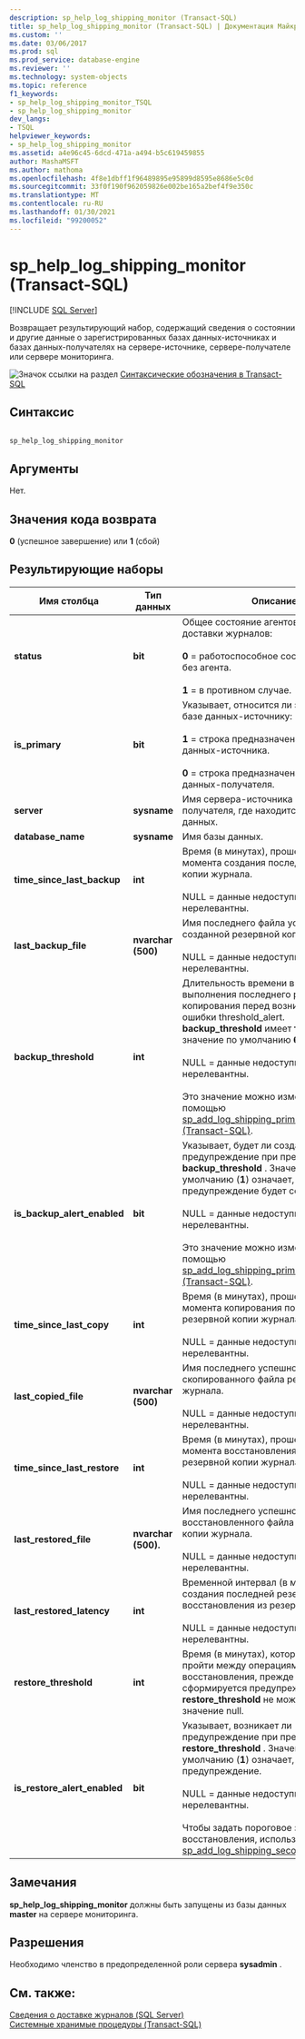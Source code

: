 ```yaml
---
description: sp_help_log_shipping_monitor (Transact-SQL)
title: sp_help_log_shipping_monitor (Transact-SQL) | Документация Майкрософт
ms.custom: ''
ms.date: 03/06/2017
ms.prod: sql
ms.prod_service: database-engine
ms.reviewer: ''
ms.technology: system-objects
ms.topic: reference
f1_keywords:
- sp_help_log_shipping_monitor_TSQL
- sp_help_log_shipping_monitor
dev_langs:
- TSQL
helpviewer_keywords:
- sp_help_log_shipping_monitor
ms.assetid: a4e96c45-6dcd-471a-a494-b5c619459855
author: MashaMSFT
ms.author: mathoma
ms.openlocfilehash: 4f8e1dbff1f96489895e95899d8595e8686e5c0d
ms.sourcegitcommit: 33f0f190f962059826e002be165a2bef4f9e350c
ms.translationtype: MT
ms.contentlocale: ru-RU
ms.lasthandoff: 01/30/2021
ms.locfileid: "99200052"
---
```

# <a name="sp_help_log_shipping_monitor-transact-sql"></a>sp_help_log_shipping_monitor (Transact-SQL)
[!INCLUDE [SQL Server](../../includes/applies-to-version/sqlserver.md)]

  Возвращает результирующий набор, содержащий сведения о состоянии и другие данные о зарегистрированных базах данных-источниках и базах данных-получателях на сервере-источнике, сервере-получателе или сервере мониторинга.  
  
 ![Значок ссылки на раздел](../../database-engine/configure-windows/media/topic-link.gif "Значок ссылки на раздел") [Синтаксические обозначения в Transact-SQL](../../t-sql/language-elements/transact-sql-syntax-conventions-transact-sql.md)  
  
## <a name="syntax"></a>Синтаксис  
  
```  
  
sp_help_log_shipping_monitor  
```  
  
## <a name="arguments"></a>Аргументы  
 Нет.  
  
## <a name="return-code-values"></a>Значения кода возврата  
 **0** (успешное завершение) или **1** (сбой)  
  
## <a name="result-sets"></a>Результирующие наборы  
  
|Имя столбца|Тип данных|Описание|  
|-----------------|---------------|-----------------|  
|**status**|**bit**|Общее состояние агентов базы данных доставки журналов:<br /><br /> **0** = работоспособное состояние и сбои без агента.<br /><br /> **1** = в противном случае.|  
|**is_primary**|**bit**|Указывает, относится ли эта строка к базе данных-источнику:<br /><br /> **1** = строка предназначена для базы данных-источника.<br /><br /> **0** = строка предназначена для базы данных-получателя.|  
|**server**|**sysname**|Имя сервера-источника или получателя, где находится эта база данных.|  
|**database_name**|**sysname**|Имя базы данных.|  
|**time_since_last_backup**|**int**|Время (в минутах), прошедшее с момента создания последней резервной копии журнала.<br /><br /> NULL = данные недоступны или нерелевантны.|  
|**last_backup_file**|**nvarchar (500)**|Имя последнего файла успешно созданной резервной копии журнала.<br /><br /> NULL = данные недоступны или нерелевантны.|  
|**backup_threshold**|**int**|Длительность времени в минутах после выполнения последнего резервного копирования перед возникновением ошибки threshold_alert. **backup_threshold** имеет **тип int** и значение по умолчанию **60 минут**.<br /><br /> NULL = данные недоступны или нерелевантны.<br /><br /> Это значение можно изменить с помощью [sp_add_log_shipping_primary_database &#40;Transact-SQL&#41;](../../relational-databases/system-stored-procedures/sp-add-log-shipping-primary-database-transact-sql.md).|  
|**is_backup_alert_enabled**|**bit**|Указывает, будет ли создаваться предупреждение при превышении **backup_threshold** . Значение по умолчанию (**1**) означает, что предупреждение будет создано.<br /><br /> NULL = данные недоступны или нерелевантны.<br /><br /> Это значение можно изменить с помощью [sp_add_log_shipping_primary_database &#40;Transact-SQL&#41;](../../relational-databases/system-stored-procedures/sp-add-log-shipping-primary-database-transact-sql.md).|  
|**time_since_last_copy**|**int**|Время (в минутах), прошедшее с момента копирования последней резервной копии журнала.<br /><br /> NULL = данные недоступны или нерелевантны.|  
|**last_copied_file**|**nvarchar (500)**|Имя последнего успешно скопированного файла резервной копии журнала.<br /><br /> NULL = данные недоступны или нерелевантны.|  
|**time_since_last_restore**|**int**|Время (в минутах), прошедшее с момента восстановления последней резервной копии журнала.<br /><br /> NULL = данные недоступны или нерелевантны.|  
|**last_restored_file**|**nvarchar (500).**|Имя последнего успешно восстановленного файла резервной копии журнала.<br /><br /> NULL = данные недоступны или нерелевантны.|  
|**last_restored_latency**|**int**|Временной интервал (в минутах) от создания последней резервной копии до восстановления из резервной копии.<br /><br /> NULL = данные недоступны или нерелевантны.|  
|**restore_threshold**|**int**|Время (в минутах), которое может пройти между операциями восстановления, прежде чем сформируется предупреждение. **restore_threshold** не может иметь значение null.|  
|**is_restore_alert_enabled**|**bit**|Указывает, возникает ли предупреждение при превышении **restore_threshold** . Значение по умолчанию (**1**) означает, что создается предупреждение.<br /><br /> NULL = данные недоступны или нерелевантны.<br /><br /> Чтобы задать пороговое значение восстановления, используйте [sp_add_log_shipping_secondary_database](../../relational-databases/system-stored-procedures/sp-add-log-shipping-secondary-database-transact-sql.md).|  
  
## <a name="remarks"></a>Замечания  
 **sp_help_log_shipping_monitor** должны быть запущены из базы данных **master** на сервере мониторинга.  
  
## <a name="permissions"></a>Разрешения  
 Необходимо членство в предопределенной роли сервера **sysadmin** .  
  
## <a name="see-also"></a>См. также:  
 [Сведения о доставке журналов (SQL Server)](../../database-engine/log-shipping/about-log-shipping-sql-server.md)   
 [Системные хранимые процедуры (Transact-SQL)](../../relational-databases/system-stored-procedures/system-stored-procedures-transact-sql.md)  
  
  
